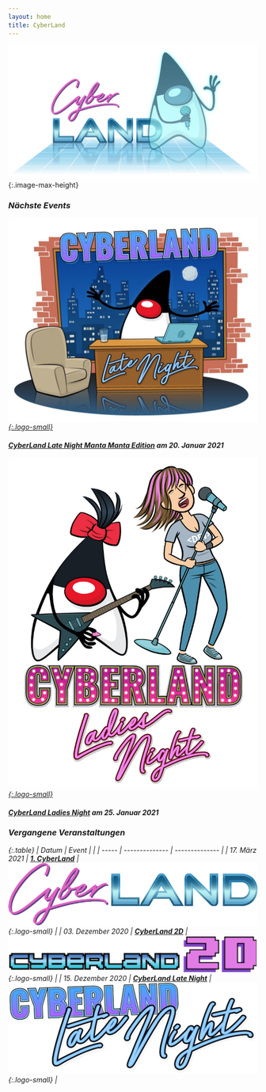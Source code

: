 ```yaml
---
layout: home
title: CyberLand
---
```


![cyberland](/assets/logo/cyberland_light_bg.png){:.image-max-height}


### <i class="fas fa-calendar" /> Nächste Events

[![Logo CyberLand Late Night](/assets/logo/cyberland-Late-Night.jpg){:.logo-small}](2021-01-late-night-manta-edition/)

#### [CyberLand Late Night Manta Manta Edition](2021-01-late-night-manta-edition/) am 20. Januar 2021

[![Logo CyberLand Ladies Night](/assets/logo/ladies_night.jpg){:.logo-small}](2021-01/)

#### [CyberLand Ladies Night](2021-01/) am 25. Januar 2021

### <i class="fas fa-calendar-check" /> Vergangene Veranstaltungen

{:.table}
| Datum | Event          |                |
| ----- | -------------- | -------------- |
| 17. März 2021 | __[1. CyberLand](/2020-03)__ | ![Logo CyberLand](/assets/logo/logo-header.png){:.logo-small} |
| 03. Dezember 2020 | __[CyberLand 2D](/2020-12)__ | ![Logo CyberLand 2D](/assets/logo/2D_schrift.png){:.logo-small} |
| 15. Dezember 2020 | __[CyberLand Late Night](/2020-12-late-night)__ | ![Logo CyberLand Late Night](/assets/logo/cyberland-late-night-logo.png){:.logo-small} |
